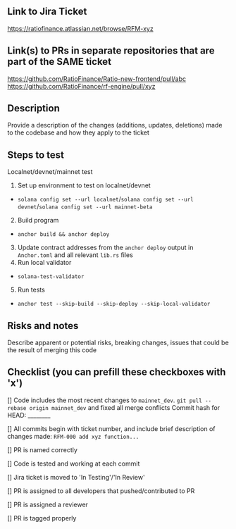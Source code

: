 ## Link to Jira Ticket

https://ratiofinance.atlassian.net/browse/RFM-xyz

## Link(s) to PRs in separate repositories that are part of the SAME ticket

https://github.com/RatioFinance/Ratio-new-frontend/pull/abc
https://github.com/RatioFinance/rf-engine/pull/xyz

## Description

Provide a description of the changes (additions, updates, deletions) made to the codebase and how they apply to the ticket

## Steps to test

Localnet/devnet/mainnet test
1. Set up environment to test on localnet/devnet
- `solana config set --url localnet`/`solana config set --url devnet`/`solana config set --url mainnet-beta`
2. Build program
- `anchor build && anchor deploy`
3. Update contract addresses from the `anchor deploy` output in `Anchor.toml` and all relevant `lib.rs` files
4. Run local validator
- `solana-test-validator`
5. Run tests
- `anchor test --skip-build --skip-deploy --skip-local-validator`


## Risks and notes

Describe apparent or potential risks, breaking changes, issues that could be the result of merging this code

## Checklist (you can prefill these checkboxes with 'x')

[] Code includes the most recent changes to `mainnet_dev`. `git pull --rebase origin mainnet_dev` and fixed all merge conflicts
Commit hash for HEAD: ________

[] All commits begin with ticket number, and include brief description of changes made: `RFM-000 add xyz function...`

[] PR is named correctly

[] Code is tested and working at each commit

[] Jira ticket is moved to 'In Testing'/'In Review'

[] PR is assigned to all developers that pushed/contributed to PR

[] PR is assigned a reviewer

[] PR is tagged properly

